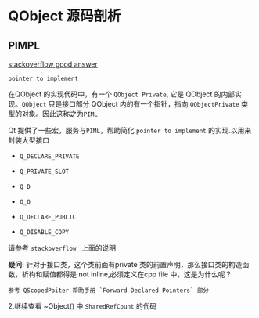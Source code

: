 # QObject 源码剖析 

## PIMPL 

[stackoverflow good answer](https://stackoverflow.com/questions/25250171/how-to-use-the-qts-pimpl-idiom)

    pointer to implement 


在QObject 的实现代码中，有一个 `QObject Private`, 它是 QObject 的内部实现。`QObject` 只是接口部分 
QObject 内的有一个指针，指向 `QObjectPrivate` 类型的对象。因此这称之为`PIML`

Qt 提供了一些宏，服务与`PIML`，帮助简化 `pointer to implement` 的实现.以用来封装大型接口 


- `Q_DECLARE_PRIVATE `

- `Q_PRIVATE_SLOT`

- `Q_D`

- `Q_Q`

- `Q_DECLARE_PUBLIC`

- `Q_DISABLE_COPY`


请参考 `stackoverflow ` 上面的说明 



**疑问:**
    针对于接口类，这个类前面有private 类的前置声明，那么接口类的构造函数，析构和赋值都得是 not inline,必须定义在cpp file 中，这是为什么呢？ 

    参考 QScopedPoiter 帮助手册 `Forward Declared Pointers` 部分



2.继续查看 ~Object() 中 `SharedRefCount` 的代码 


